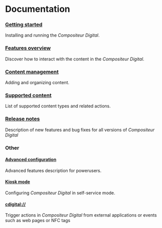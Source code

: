 # Documentation

### [Getting started](gettingstarted.md)
Installing and running the *Compositeur Digital*.

### [Features overview](use.md)
Discover how to interact with the content in the *Compositeur Digital*.  

### [Content management](manage_contents.md)
Adding and organizing content.

### [Supported content](content_types.md)
List of supported content types and related actions.

### [Release notes](version_history.md)
Description of new features and bug fixes for all versions of *Compositeur Digital*  

### Other

#### [Advanced configuration](config.md)
Advanced features description for powerusers.

#### [Kiosk mode](kiosk_mode.md)
Configuring *Compositeur Digital* in self-service mode.

#### [cdigital://](cdigital_uri)
Trigger actions in *Compositeur Digital* from external applications or events such as web pages or NFC tags 
